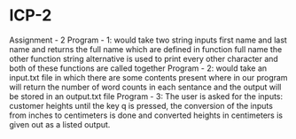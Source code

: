 # ICP-2
Assignment - 2 
Program - 1: would take two string inputs first name and last name and returns the full name which are defined in function full name the other function string alternative is used to print every other character and both of these functions are called together 
Program - 2: would take an input.txt file in which there are some contents present where in our program will return the number of word counts in each sentance and the output will be stored in an output.txt file 
Program - 3: The user is asked for the inputs: customer heights until the key q is pressed, the conversion of the inputs from inches to centimeters is done and converted heights in centimeters is given out as a listed output.
